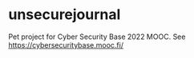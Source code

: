 # unsecurejournal
Pet project for Cyber Security Base 2022 MOOC.  See https://cybersecuritybase.mooc.fi/